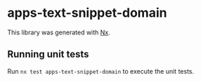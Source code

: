 # apps-text-snippet-domain

This library was generated with [Nx](https://nx.dev).

## Running unit tests

Run `nx test apps-text-snippet-domain` to execute the unit tests.
